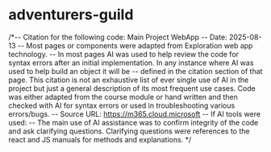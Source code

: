 # adventurers-guild
/*-- Citation for the following code: Main Project WebApp
-- Date: 2025-08-13
-- Most pages or components were adapted from Exploration web app technology.
-- In most pages AI was used to help review the code for syntax errors after an initial implementation. In any instance where AI was used to help build an object it will be 
-- defined in the citation section of that page. This citation is not an exhaustive list of ever single use of AI in the project but just a general description of its most frequent use cases. Code was either adapted from the course module or hand written and then checked with AI for syntax errors or used in troubleshooting various errors/bugs.
-- Source URL: https://m365.cloud.microsoft
-- If AI tools were used:
-- The main use of AI assistance was to confirm integrity of the code and ask clarifying questions. Clarifying questions were references to the react and JS manuals for methods and explanations. 
 */

